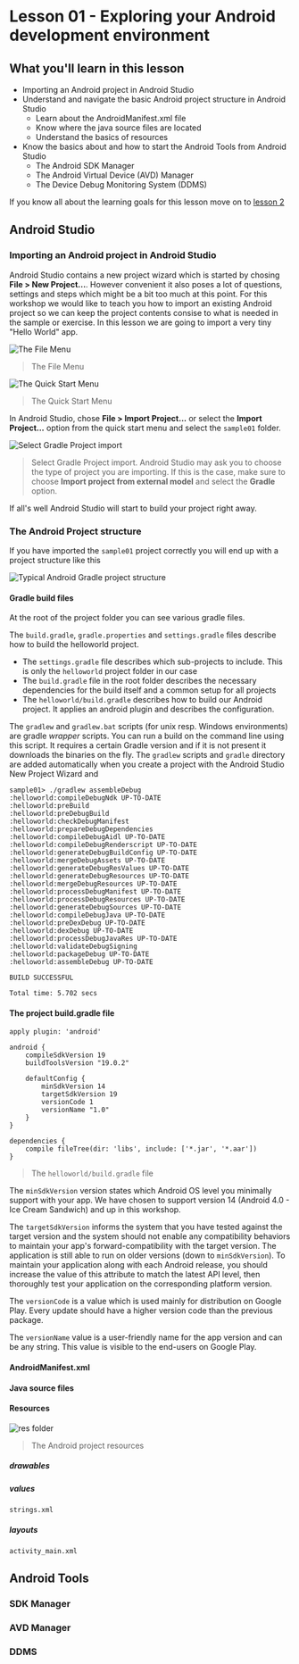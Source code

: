 # Lesson 01 - Exploring your Android development environment

## What you'll learn in this lesson
* Importing an Android project in Android Studio
* Understand and navigate the basic Android project structure in Android Studio
  * Learn about the AndroidManifest.xml file
  * Know where the java source files are located
  * Understand the basics of resources
* Know the basics about and how to start the Android Tools from Android Studio
  * The Android SDK Manager 
  * The Android Virtual Device (AVD) Manager
  * The Device Debug Monitoring System (DDMS)
  
If you know all about the learning goals for this lesson move on to [lesson 2](../lesson02)

## Android Studio

### Importing an Android project in Android Studio
Android Studio contains a new project wizard which is started by chosing **File > New Project...**. However convenient it also poses a lot of questions, settings and steps which might be a bit too much at this point. For this workshop we would like to teach you how to import an existing Android project so we can keep the project contents consise to what is needed in the sample or exercise. In this lesson we are going to import a very tiny "Hello World" app.

![The File Menu](img/as-file-menu.png)
> The File Menu

![The Quick Start Menu](img/as-quick-start-menu.png)
>The Quick Start Menu

In Android Studio, chose **File > Import Project...** or select the **Import Project...** option from the quick start menu and select the `sample01` folder. 

![Select Gradle Project import](img/as-project-import.png)
>Select Gradle Project import. Android Studio may ask you to choose the type of project you are importing. If this is the case, make sure to choose **Import project from external model** and select the **Gradle** option.

If all's well Android Studio will start to build your project right away.

### The Android Project structure
If you have imported the `sample01` project correctly you will end up with a project structure like this

![Typical Android Gradle project structure](img/project-structure.png)

#### Gradle build files
At the root of the project folder you can see various gradle files.

The `build.gradle`, `gradle.properties` and `settings.gradle` files describe how to build the helloworld project.

* The `settings.gradle` file describes which sub-projects to include. This is only the `helloworld` project folder in our case
* The `build.gradle` file in the root folder describes the necessary dependencies for the build itself and a common setup for all projects
* The `helloworld/build.gradle` describes how to build our Android project. It applies an android plugin and describes the configuration.

The `gradlew` and `gradlew.bat` scripts (for unix resp. Windows environments) are gradle _wrapper_ scripts. You can run a build on the command line using this script. It requires a certain Gradle version and if it is not present it downloads the binaries on the fly. The `gradlew` scripts and `gradle` directory are added automatically when you create a project with the Android Studio New Project Wizard and 

```
sample01> ./gradlew assembleDebug
:helloworld:compileDebugNdk UP-TO-DATE
:helloworld:preBuild
:helloworld:preDebugBuild
:helloworld:checkDebugManifest
:helloworld:prepareDebugDependencies
:helloworld:compileDebugAidl UP-TO-DATE
:helloworld:compileDebugRenderscript UP-TO-DATE
:helloworld:generateDebugBuildConfig UP-TO-DATE
:helloworld:mergeDebugAssets UP-TO-DATE
:helloworld:generateDebugResValues UP-TO-DATE
:helloworld:generateDebugResources UP-TO-DATE
:helloworld:mergeDebugResources UP-TO-DATE
:helloworld:processDebugManifest UP-TO-DATE
:helloworld:processDebugResources UP-TO-DATE
:helloworld:generateDebugSources UP-TO-DATE
:helloworld:compileDebugJava UP-TO-DATE
:helloworld:preDexDebug UP-TO-DATE
:helloworld:dexDebug UP-TO-DATE
:helloworld:processDebugJavaRes UP-TO-DATE
:helloworld:validateDebugSigning
:helloworld:packageDebug UP-TO-DATE
:helloworld:assembleDebug UP-TO-DATE

BUILD SUCCESSFUL

Total time: 5.702 secs
```

#### The project build.gradle file
```
apply plugin: 'android'

android {
    compileSdkVersion 19
    buildToolsVersion "19.0.2"

    defaultConfig {
        minSdkVersion 14
        targetSdkVersion 19
        versionCode 1
        versionName "1.0"
    }
}

dependencies {
    compile fileTree(dir: 'libs', include: ['*.jar', '*.aar'])
}
```
> The `helloworld/build.gradle` file

The `minSdkVersion` version states which Android OS level you minimally support with your app. We have chosen to support version 14 (Android 4.0 - Ice Cream Sandwich) and up in this workshop.

The `targetSdkVersion` informs the system that you have tested against the target version and the system should not enable any compatibility behaviors to maintain your app's forward-compatibility with the target version. The application is still able to run on older versions (down to `minSdkVersion`). To maintain your application along with each Android release, you should increase the value of this attribute to match the latest API level, then thoroughly test your application on the corresponding platform version.

The `versionCode` is a value which is used mainly for distribution on Google Play. Every update should have a higher version code than the previous package.

The `versionName` value is a user-friendly name for the app version and can be any string. This value is visible to the end-users on Google Play.

#### AndroidManifest.xml

#### Java source files

#### Resources
![res folder](img/res-folder.png)
> The Android project resources

##### drawables

##### values
`strings.xml`

##### layouts
`activity_main.xml`

## Android Tools

### SDK Manager

### AVD Manager

### DDMS

